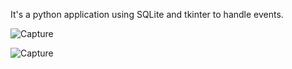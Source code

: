 
It's a python application using SQLite and tkinter to handle events.

![Capture](https://user-images.githubusercontent.com/73532355/147504564-5151f958-1f75-4298-b9de-5f62ef257c69.JPG)

![Capture](https://user-images.githubusercontent.com/73532355/147504822-85550c2a-5010-4f51-a15c-9d3c528c0ac5.JPG)
